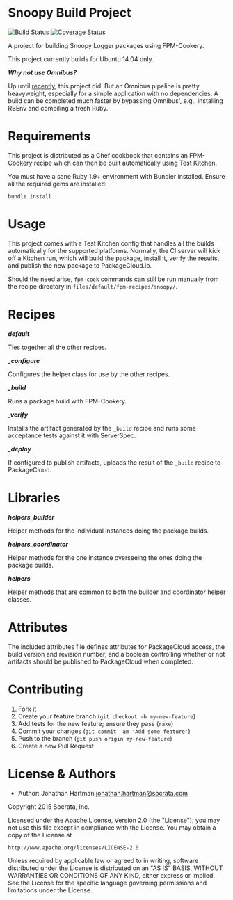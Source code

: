 Snoopy Build Project
====================
[![Build Status](https://img.shields.io/travis/socrata-platform/snoopy-build.svg)][travis]
[![Coverage Status](https://img.shields.io/coveralls/socrata-platform/snoopy-build.svg)][coveralls]

[travis]: https://travis-ci.org/socrata-platform/snoopy-build
[coveralls]: https://coveralls.io/r/socrata-platform/snoopy-build

A project for building Snoopy Logger packages using FPM-Cookery.

This project currently builds for Ubuntu 14.04 only.

***Why not use Omnibus?***

Up until
[recently](https://github.com/RoboticCheese/snoopy-omnibus/tree/43bd4428438c2d6171baecc1037fdb22eca2e38e),
this project did. But an Omnibus pipeline is pretty heavyweight, especially
for a simple application with no dependencies. A build can be completed much
faster by bypassing Omnibus', e.g., installing RBEnv and compiling a fresh
Ruby.

Requirements
============

This project is distributed as a Chef cookbook that contains an FPM-Cookery
recipe which can then be built automatically using Test Kitchen.

You must have a sane Ruby 1.9+ environment with Bundler installed. Ensure all
the required gems are installed:

```shell
bundle install
```

Usage
=====
This project comes with a Test Kitchen config that handles all the builds
automatically for the supported platforms. Normally, the CI server will kick
off a Kitchen run, which will build the package, install it, verify the
results, and publish the new package to PackageCloud.io.

Should the need arise, `fpm-cook` commands can still be run manually from
the recipe directory in `files/default/fpm-recipes/snoopy/`.

Recipes
=======

***default***

Ties together all the other recipes.

***_configure***

Configures the helper class for use by the other recipes.

***_build***

Runs a package build with FPM-Cookery.

***_verify***

Installs the artifact generated by the `_build` recipe and runs some acceptance
tests against it with ServerSpec.

***_deploy***

If configured to publish artifacts, uploads the result of the `_build` recipe
to PackageCloud.

Libraries
=========

***helpers_builder***

Helper methods for the individual instances doing the package builds.

***helpers_coordinator***

Helper methods for the one instance overseeing the ones doing the package
builds.

***helpers***

Helper methods that are common to both the builder and coordinator helper
classes.

Attributes
==========
The included attributes file defines attributes for PackageCloud access, the
build version and revision number, and a boolean controlling whether or not
artifacts should be published to PackageCloud when completed.

Contributing
============

1. Fork it
2. Create your feature branch (`git checkout -b my-new-feature`)
3. Add tests for the new feature; ensure they pass (`rake`)
4. Commit your changes (`git commit -am 'Add some feature'`)
5. Push to the branch (`git push origin my-new-feature`)
6. Create a new Pull Request

License & Authors
=================
- Author: Jonathan Hartman <jonathan.hartman@socrata.com>

Copyright 2015 Socrata, Inc.

Licensed under the Apache License, Version 2.0 (the "License");
you may not use this file except in compliance with the License.
You may obtain a copy of the License at

    http://www.apache.org/licenses/LICENSE-2.0

Unless required by applicable law or agreed to in writing, software
distributed under the License is distributed on an "AS IS" BASIS,
WITHOUT WARRANTIES OR CONDITIONS OF ANY KIND, either express or implied.
See the License for the specific language governing permissions and
limitations under the License.
